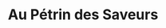 ---
title: "Au Pétrin des Saveurs"
url: /ville-la-grand/au-petrin-des-saveurs-rue-des-chasseurs/
shop: boulangerie
---